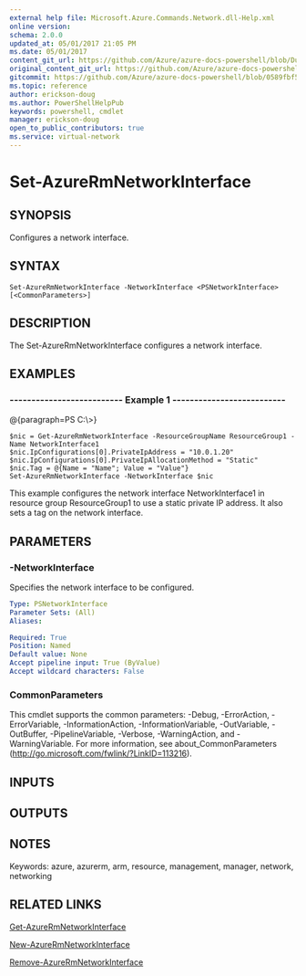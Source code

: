 ```yaml
---
external help file: Microsoft.Azure.Commands.Network.dll-Help.xml
online version:
schema: 2.0.0
updated_at: 05/01/2017 21:05 PM
ms.date: 05/01/2017
content_git_url: https://github.com/Azure/azure-docs-powershell/blob/DuncanmaMSFT-patch-1/azureps-cmdlets-docs/ResourceManager/AzureRM.Network/v2.2.0/Set-AzureRmNetworkInterface.md
original_content_git_url: https://github.com/Azure/azure-docs-powershell/blob/DuncanmaMSFT-patch-1/azureps-cmdlets-docs/ResourceManager/AzureRM.Network/v2.2.0/Set-AzureRmNetworkInterface.md
gitcommit: https://github.com/Azure/azure-docs-powershell/blob/0589fbf53d27e39e0cf445261d29c64fb0859d62
ms.topic: reference
author: erickson-doug
ms.author: PowerShellHelpPub
keywords: powershell, cmdlet
manager: erickson-doug
open_to_public_contributors: true
ms.service: virtual-network
---
```


# Set-AzureRmNetworkInterface

## SYNOPSIS
Configures a network interface.

## SYNTAX

```
Set-AzureRmNetworkInterface -NetworkInterface <PSNetworkInterface> [<CommonParameters>]
```

## DESCRIPTION
The Set-AzureRmNetworkInterface configures a network interface.

## EXAMPLES

### --------------------------  Example 1  --------------------------
@{paragraph=PS C:\\\>}



```
$nic = Get-AzureRmNetworkInterface -ResourceGroupName ResourceGroup1 -Name NetworkInterface1
$nic.IpConfigurations[0].PrivateIpAddress = "10.0.1.20"
$nic.IpConfigurations[0].PrivateIpAllocationMethod = "Static"
$nic.Tag = @{Name = "Name"; Value = "Value"}
Set-AzureRmNetworkInterface -NetworkInterface $nic
```

This example configures the network interface NetworkInterface1 in resource group ResourceGroup1 to use a static private IP address.
It also sets a tag on the network interface.

## PARAMETERS

### -NetworkInterface
Specifies the network interface to be configured.

```yaml
Type: PSNetworkInterface
Parameter Sets: (All)
Aliases: 

Required: True
Position: Named
Default value: None
Accept pipeline input: True (ByValue)
Accept wildcard characters: False
```

### CommonParameters
This cmdlet supports the common parameters: -Debug, -ErrorAction, -ErrorVariable, -InformationAction, -InformationVariable, -OutVariable, -OutBuffer, -PipelineVariable, -Verbose, -WarningAction, and -WarningVariable. For more information, see about_CommonParameters (http://go.microsoft.com/fwlink/?LinkID=113216).

## INPUTS

## OUTPUTS

## NOTES
Keywords: azure, azurerm, arm, resource, management, manager, network, networking

## RELATED LINKS

[Get-AzureRmNetworkInterface]()

[New-AzureRmNetworkInterface]()

[Remove-AzureRmNetworkInterface]()

